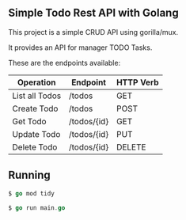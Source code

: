 ## Simple Todo Rest API with Golang

This project is a simple CRUD API using gorilla/mux.

It provides an API for manager TODO Tasks. 

These are the endpoints available:

| Operation      | Endpoint    | HTTP Verb |
|----------------|-------------|-----------|
| List all Todos | /todos      | GET       |
| Create Todo    | /todos      | POST      |
| Get Todo       | /todos/{id} | GET       |
| Update Todo    | /todos/{id} | PUT       |
| Delete Todo    | /todos/{id} | DELETE    |

## Running

```go
$ go mod tidy

$ go run main.go
```
